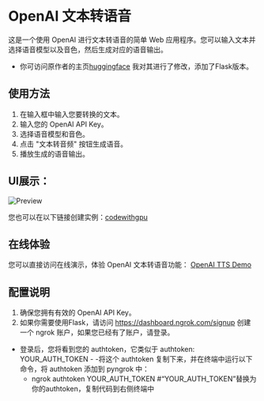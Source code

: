 # OpenAI 文本转语音

这是一个使用 OpenAI 进行文本转语音的简单 Web 应用程序。您可以输入文本并选择语音模型以及音色，然后生成对应的语音输出。
 - 你可访问原作者的主页[huggingface](https://huggingface.co/ysharma)
我对其进行了修改，添加了Flask版本。

## 使用方法

1. 在输入框中输入您要转换的文本。
2. 输入您的 OpenAI API Key。
3. 选择语音模型和音色。
4. 点击 "文本转音频" 按钮生成语音。
5. 播放生成的语音输出。

## UI展示：

![Preview](https://raw.githubusercontent.com/Ccj0221/OpenAI_TTS/UI/gradio_ui.png?sanitize=true)

您也可以在以下链接创建实例：[codewithgpu](https://www.codewithgpu.com/u/J_0221)

## 在线体验

您可以直接访问在线演示，体验 OpenAI 文本转语音功能：
[OpenAI TTS Demo](https://huggingface.co/spaces/ysharma/OpenAI_TTS_New)

## 配置说明

1. 确保您拥有有效的 OpenAI API Key。
2. 如果你需要使用Flask，请访问 https://dashboard.ngrok.com/signup 创建一个 ngrok 账户，如果您已经有了账户，请登录。
- 登录后，您将看到您的 authtoken，它类似于 authtoken: YOUR_AUTH_TOKEN -
  -将这个 authtoken 复制下来，并在终端中运行以下命令，将 authtoken 添加到 pyngrok 中：
   -  ngrok authtoken YOUR_AUTH_TOKEN #“YOUR_AUTH_TOKEN”替换为你的authtoken，复制代码到右侧终端中
